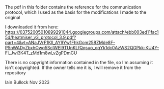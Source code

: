 The pdf in this folder contains the reference for the communication protocol, which I used as the basis for the modifications I made to the original

I downloaded it from here: https://03752005010899291044.googlegroups.com/attach/ebb003ed11fac15d/heatmiser_v3_protocol_3.9.pdf?part=4&vt=ANaJVrF1KlI_AY9Yw1FhkGom258ZMde8F-P5nWADyZbxhOwq5ScIWEl9TUnKLfQqsuo_oqYk1dc0AzWS2QGPkk-KU4Y-Fl_Jwi3K4T_zMd1m8wLvZgPDmCU

There is no copyright information contained in the file, so I'm assuming it isn't copyrighted. If the owner tells me it is, I will remove it from the repository

Iain Bullock Nov 2023
